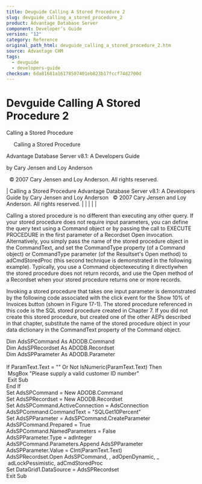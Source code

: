 ```yaml
---
title: Devguide Calling A Stored Procedure 2
slug: devguide_calling_a_stored_procedure_2
product: Advantage Database Server
component: Developer’s Guide
version: "12"
category: Reference
original_path_html: devguide_calling_a_stored_procedure_2.htm
source: Advantage CHM
tags:
  - devguide
  - developers-guide
checksum: 6da81681a16178507401eb823b17fccf74d2700d
---
```


# Devguide Calling A Stored Procedure 2

Calling a Stored Procedure

     Calling a Stored Procedure

Advantage Database Server v8.1: A Developers Guide

by Cary Jensen and Loy Anderson

  © 2007 Cary Jensen and Loy Anderson. All rights reserved.

| Calling a Stored Procedure  Advantage Database Server v8.1: A Developers Guide  by Cary Jensen and Loy Anderson    © 2007 Cary Jensen and Loy Anderson. All rights reserved. |  |  |  |  |

Calling a stored procedure is no different than executing any other query. If your stored procedure does not require input parameters, you can define the query text using a Command object or by passing the call to EXECUTE PROCEDURE in the first parameter of a Recordset Open invocation. Alternatively, you simply pass the name of the stored procedure object in the CommandText, and set the CommandType property (of a Command object) or CommandType parameter (of the Resultset's Open method) to adCmdStoredProc (this second technique is demonstrated in the following example). Typically, you use a Command objectexecuting it directlywhen the stored procedure does not return records, and use the Open method of a Recordset when your stored procedure returns one or more records.

Invoking a stored procedure that takes one input parameter is demonstrated by the following code associated with the click event for the Show 10% of Invoices button (shown in Figure 17-1). The stored procedure referenced in this code is the SQL stored procedure created in Chapter 7. If you did not create this stored procedure, but created one of the other AEPs described in that chapter, substitute the name of the stored procedure object in your data dictionary in the CommandText property of the Command object.

Dim AdsSPCommand As ADODB.Command  
Dim AdsSPRecordset As ADODB.Recordset  
Dim AdsSPParameter As ADODB.Parameter  
   
If ParamText.Text = "" Or Not IsNumeric(ParamText.Text) Then  
  MsgBox "Please supply a valid customer ID number"  
  Exit Sub  
End If  
Set AdsSPCommand = New ADODB.Command  
Set AdsSPRecordset = New ADODB.Recordset  
Set AdsSPCommand.ActiveConnection = AdsConnection  
AdsSPCommand.CommandText = "SQLGet10Percent"  
Set AdsSPParameter = AdsSPCommand.CreateParameter  
AdsSPCommand.Prepared = True  
AdsSPCommand.NamedParameters = False  
AdsSPParameter.Type = adInteger  
AdsSPCommand.Parameters.Append AdsSPParameter  
AdsSPParameter.Value = CInt(ParamText.Text)  
AdsSPRecordset.Open AdsSPCommand, , adOpenDynamic, \_  
  adLockPessimistic, adCmdStoredProc  
Set DataGrid1.DataSource = AdsSPRecordset  
Exit Sub
